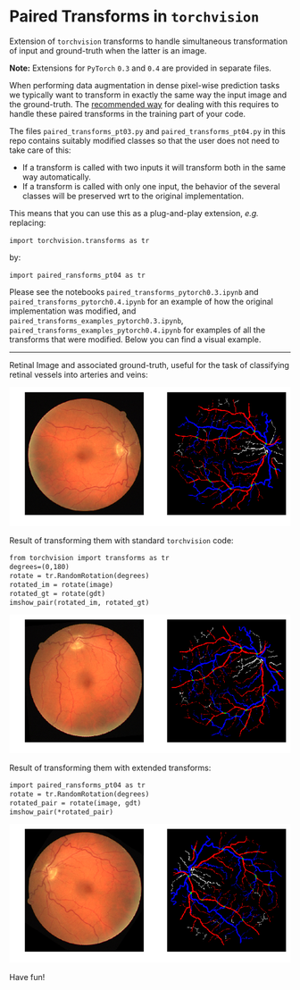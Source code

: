 # Paired Transforms in `torchvision`

Extension of `torchvision` transforms to handle simultaneous transformation of input and ground-truth when the latter is 
an image.

**Note:** Extensions for `PyTorch` `0.3` and `0.4` are provided in separate files.


When performing data augmentation in dense pixel-wise prediction tasks we typically want to transform in exactly the same 
way the input image and the ground-truth. The [recommended way](https://github.com/pytorch/vision/releases/tag/v0.2.0) 
for dealing with this requires to handle these paired transforms in the training part of your code.

The files `paired_transforms_pt03.py` and `paired_transforms_pt04.py` in this repo contains suitably modified classes 
so that the user does not need to take care of this:
* If a transform is called with two inputs it will transform both in the same way automatically. 
* If a transform is called with only one input, the behavior of the several classes will 
 be preserved wrt to the original implementation. 
 
This means that you can use this as a plug-and-play extension, *e.g.* replacing:
 
 `import torchvision.transforms as tr`
 
 by:
 
 `import paired_ransforms_pt04 as tr`
 
 Please see the notebooks `paired_transforms_pytorch0.3.ipynb` and `paired_transforms_pytorch0.4.ipynb` for an example of 
 how the original implementation was modified, and `paired_transforms_examples_pytorch0.3.ipynb`, 
 `paired_transforms_examples_pytorch0.4.ipynb` for examples of all the transforms that were modified. 
 Below you can find a visual example.
 
---------------------------------------

Retinal Image and associated ground-truth, useful for the task of classifying retinal 
vessels into arteries and veins:

![](images/original.png)

Result of transforming them with standard `torchvision` code:
```
from torchvision import transforms as tr
degrees=(0,180)
rotate = tr.RandomRotation(degrees)
rotated_im = rotate(image)
rotated_gt = rotate(gdt)
imshow_pair(rotated_im, rotated_gt)
```
![](images/unpaired_rot.png)

Result of transforming them with extended transforms:
```
import paired_ransforms_pt04 as tr
rotate = tr.RandomRotation(degrees)
rotated_pair = rotate(image, gdt)
imshow_pair(*rotated_pair)
```
![](images/paired_rot.png)

Have fun!



